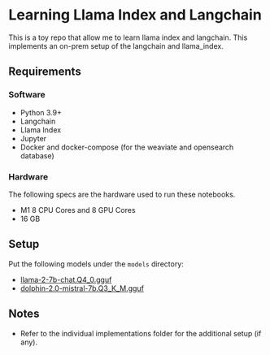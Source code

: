 # Learning Llama Index and Langchain

This is a toy repo that allow me to learn llama index and langchain. This implements an on-prem setup of the langchain and llama_index.

## Requirements

### Software

- Python 3.9+
- Langchain
- Llama Index
- Jupyter
- Docker and docker-compose (for the weaviate and opensearch database)

### Hardware

The following specs are the hardware used to run these notebooks.

- M1 8 CPU Cores and 8 GPU Cores
- 16 GB

## Setup

Put the following models under the `models` directory:

- [llama-2-7b-chat.Q4_0.gguf](https://huggingface.co/TheBloke/Llama-2-7b-Chat-GGUF/resolve/main/llama-2-7b-chat.Q4_0.gguf)
- [dolphin-2.0-mistral-7b.Q3_K_M.gguf](https://huggingface.co/TheBloke/dolphin-2.0-mistral-7B-GGUF/resolve/main/dolphin-2.0-mistral-7b.Q3_K_M.gguf)

## Notes

- Refer to the individual implementations folder for the additional setup (if any).
